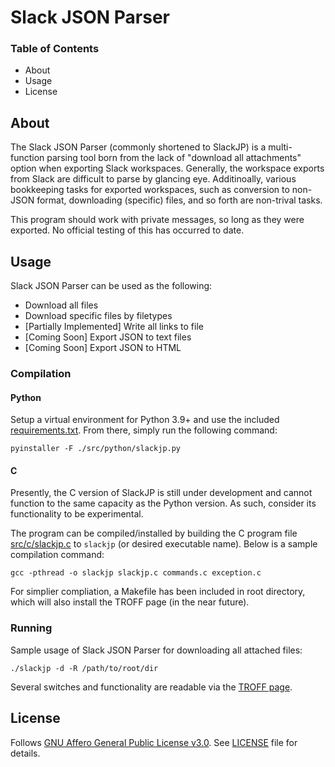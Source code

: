 # Slack JSON Parser
### Table of Contents

- About
- Usage
- License


## About

The Slack JSON Parser (commonly shortened to SlackJP) is a multi-function parsing tool born from the lack of "download all attachments" option when exporting Slack workspaces.
Generally, the workspace exports from Slack are difficult to parse by glancing eye.
Additinoally, various bookkeeping tasks for exported workspaces, such as conversion to non-JSON format, downloading (specific) files, and so forth are non-trival tasks.

This program should work with private messages, so long as they were exported.  No official testing of this has occurred to date.

## Usage

Slack JSON Parser can be used as the following:

- Download all files
- Download specific files by filetypes
- [Partially Implemented] Write all links to file
- [Coming Soon] Export JSON to text files
- [Coming Soon] Export JSON to HTML

### Compilation

#### Python

Setup a virtual environment for Python 3.9+ and use the included [requirements.txt](requirements.txt).
From there, simply run the following command:

```text
pyinstaller -F ./src/python/slackjp.py
```

#### C

Presently, the C version of SlackJP is still under development and cannot function to the same capacity as the Python version.
As such, consider its functionality to be experimental.

The program can be compiled/installed by building the C program file [src/c/slackjp.c](src/c/slackjp.c) to `slackjp` (or desired executable name).
Below is a sample compilation command:

```text
gcc -pthread -o slackjp slackjp.c commands.c exception.c
```

For simplier compliation, a Makefile has been included in root directory, which will also install the TROFF page (in the near future).

### Running

Sample usage of Slack JSON Parser for downloading all attached files:

```text
./slackjp -d -R /path/to/root/dir
```

Several switches and functionality are readable via the [TROFF page](docs/slackjp.1).

## License

Follows [GNU Affero General Public License v3.0](https://www.gnu.org/licenses/agpl-3.0.html).
See [LICENSE](LICENSE) file for details.
